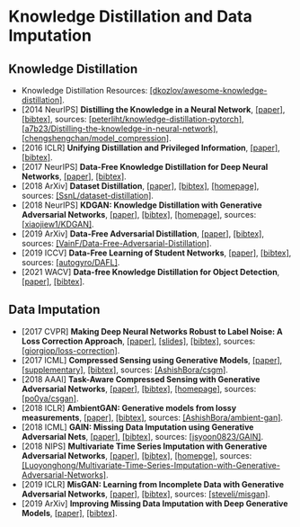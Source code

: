 # Knowledge Distillation and Data Imputation

## Knowledge Distillation
- Knowledge Distillation Resources: [[dkozlov/awesome-knowledge-distillation]](https://github.com/dkozlov/awesome-knowledge-distillation).
- [2014 NeurIPS] **Distilling the Knowledge in a Neural Network**, [[paper]](https://arxiv.org/pdf/1503.02531.pdf), [[bibtex]](/Bibtex/Distilling%20the%20Knowledge%20in%20a%20Neural%20Network.bib), sources: [[peterliht/knowledge-distillation-pytorch]](https://github.com/peterliht/knowledge-distillation-pytorch), [[a7b23/Distilling-the-knowledge-in-neural-network]](https://github.com/a7b23/Distilling-the-knowledge-in-neural-network), [[chengshengchan/model_compression]](https://github.com/chengshengchan/model_compression).
- [2016 ICLR] **Unifying Distillation and Privileged Information**, [[paper]](https://arxiv.org/pdf/1511.03643.pdf), [[bibtex]](/Bibtex/Unifying%20Distillation%20and%20Privileged%20Information.bib).
- [2017 NeurIPS] **Data-Free Knowledge Distillation for Deep Neural Networks**, [[paper]](https://arxiv.org/pdf/1710.07535.pdf), [[bibtex]](/Bibtex/Data-Free%20Knowledge%20Distillation%20for%20Deep%20Neural%20Networks.bib).
- [2018 ArXiv] **Dataset Distillation**, [[paper]](https://arxiv.org/pdf/1811.10959.pdf), [[bibtex]](/Bibtex/Dataset%20Distillation.bib), [[homepage]](https://ssnl.github.io/dataset_distillation/), sources: [[SsnL/dataset-distillation]](https://github.com/SsnL/dataset-distillation).
- [2018 NeurIPS] **KDGAN: Knowledge Distillation with Generative Adversarial Networks**, [[paper]](https://papers.nips.cc/paper/7358-kdgan-knowledge-distillation-with-generative-adversarial-networks.pdf), [[bibtex]](/Bibtex/KDGAN%20-%20Knowledge%20Distillation%20with%20Generative%20Adversarial%20Networks.bib), [[homepage]](https://papers.nips.cc/paper/7358-kdgan-knowledge-distillation-with-generative-adversarial-networks), sources: [[xiaojiew1/KDGAN]](https://github.com/xiaojiew1/KDGAN).
- [2019 ArXiv] **Data-Free Adversarial Distillation**, [[paper]](https://arxiv.org/pdf/1912.11006.pdf), [[bibtex]](/Bibtex/Data-Free%20Adversarial%20Distillation.bib), sources: [[VainF/Data-Free-Adversarial-Distillation]](https://github.com/VainF/Data-Free-Adversarial-Distillation).
- [2019 ICCV] **Data-Free Learning of Student Networks**, [[paper]](https://openaccess.thecvf.com/content_ICCV_2019/papers/Chen_Data-Free_Learning_of_Student_Networks_ICCV_2019_paper.pdf), [[bibtex]](/Bibtex/Data-Free%20Learning%20of%20Student%20Networks.bib), sources: [[autogyro/DAFL]](https://github.com/autogyro/DAFL).
- [2021 WACV] **Data-free Knowledge Distillation for Object Detection**, [[paper]](https://openaccess.thecvf.com/content/WACV2021/papers/Chawla_Data-Free_Knowledge_Distillation_for_Object_Detection_WACV_2021_paper.pdf), [[bibtex]](/Bibtex/Data-free%20Knowledge%20Distillation%20for%20Object%20Detection.bib).


## Data Imputation
- [2017 CVPR] **Making Deep Neural Networks Robust to Label Noise: A Loss Correction Approach**, [[paper]](http://openaccess.thecvf.com/content_cvpr_2017/papers/Patrini_Making_Deep_Neural_CVPR_2017_paper.pdf), [[slides]](https://pdfs.semanticscholar.org/d23d/684d7d413186a3cdd96cd1230d8476ea39ab.pdf), [[bibtex]](/Bibtex/Making%20Deep%20Neural%20Networks%20Robust%20to%20Label%20Noise.bib), sources: [[giorgiop/loss-correction]](https://github.com/giorgiop/loss-correction).
- [2017 ICML] **Compressed Sensing using Generative Models**, [[paper]](https://pdfs.semanticscholar.org/48a7/48193b1b30eb1191372275411a2c2fcbe5b4.pdf), [[supplementary]](http://proceedings.mlr.press/v70/bora17a/bora17a-supp.pdf), [[bibtex]](/Bibtex/Compressed%20Sensing%20using%20Generative%20Models.bib), sources: [[AshishBora/csgm]](https://github.com/AshishBora/csgm).
- [2018 AAAI] **Task-Aware Compressed Sensing with Generative Adversarial Networks**, [[paper]](https://aaai.org/ocs/index.php/AAAI/AAAI18/paper/view/16737/15943), [[bibtex]](/Bibtex/Task-Aware%20Compressed%20Sensing%20with%20Generative%20Adversarial%20Networks.bib), [[homepage]](http://proceedings.mlr.press/v70/bora17a.html), sources: [[po0ya/csgan]](https://github.com/po0ya/csgan).
- [2018 ICLR] **AmbientGAN: Generative models from lossy measurements**, [[paper]](https://openreview.net/pdf?id=Hy7fDog0b), [[bibtex]](/Bibtex/AmbientGAN.bib), sources: [[AshishBora/ambient-gan]](https://github.com/AshishBora/ambient-gan).
- [2018 ICML] **GAIN: Missing Data Imputation using Generative Adversarial Nets**, [[paper]](https://arxiv.org/pdf/1806.02920.pdf), [[bibtex]](/Bibtex/GAIN%20-%20Missing%20Data%20Imputation%20using%20Generative%20Adversarial%20Nets.bib), sources: [[jsyoon0823/GAIN]](https://github.com/jsyoon0823/GAIN).
- [2018 NIPS] **Multivariate Time Series Imputation with Generative Adversarial Networks**, [[paper]](https://papers.nips.cc/paper/7432-multivariate-time-series-imputation-with-generative-adversarial-networks.pdf), [[bibtex]](/Bibtex/Multivariate%20Time%20Series%20Imputation%20with%20Generative%20Adversarial%20Networks.bib), [[homepge]](https://papers.nips.cc/paper/7432-multivariate-time-series-imputation-with-generative-adversarial-networks), sources: [[Luoyonghong/Multivariate-Time-Series-Imputation-with-Generative-Adversarial-Networks]](https://github.com/Luoyonghong/Multivariate-Time-Series-Imputation-with-Generative-Adversarial-Networks).
- [2019 ICLR] **MisGAN: Learning from Incomplete Data with Generative Adversarial Networks**, [[paper]](https://openreview.net/pdf?id=S1lDV3RcKm), [[bibtex]](/Bibtex/MisGAN.bib), sources: [[steveli/misgan]](https://github.com/steveli/misgan).
- [2019 ArXiv] **Improving Missing Data Imputation with Deep Generative Models**, [[paper]](https://arxiv.org/pdf/1902.10666.pdf), [[bibtex]](/Bibtex/Improving%20Missing%20Data%20Imputation%20with%20Deep%20Generative%20Models.bib).